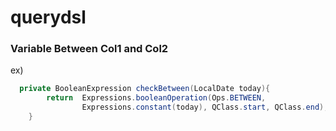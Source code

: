 # querydsl

### Variable Between Col1 and Col2 
ex)
```java
  private BooleanExpression checkBetween(LocalDate today){  
        return  Expressions.booleanOperation(Ops.BETWEEN,
                Expressions.constant(today), QClass.start, QClass.end);
    }
```
